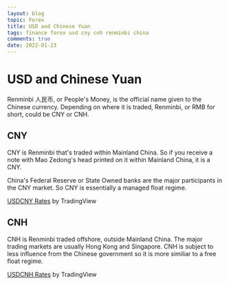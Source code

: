 ```yaml
---
layout: blog
topic: Forex
title: USD and Chinese Yuan
tags: finance forex usd cny cnh renminbi china 
comments: true
date: 2022-01-23
---
```


# USD and Chinese Yuan

Renminbi 人民币, or People's Money, is the official name given to the Chinese currency. Depending on where it is traded, Renminbi, or RMB for short, could be CNY or CNH.

## CNY

CNY is Renminbi that's traded within Mainland China. So if you receive a note with Mao Zedong's head printed on it within Mainland China, it is a CNY.

China's Federal Reserve or State Owned banks are the major participants in the CNY market. So CNY is essentially a managed float regime.
<!-- TradingView Widget BEGIN -->
<div class="tradingview-widget-container">
  <div class="tradingview-widget-container__widget"></div>
  <div class="tradingview-widget-copyright"><a href="https://www.tradingview.com/symbols/USDCNY/?exchange=FX_IDC" rel="noopener" target="_blank"><span class="blue-text">USDCNY Rates</span></a> by TradingView</div>
  <script type="text/javascript" src="https://s3.tradingview.com/external-embedding/embed-widget-mini-symbol-overview.js" async>
  {
  "symbol": "FX_IDC:USDCNY",
  "width": "400",
  "height": "200",
  "locale": "en",
  "dateRange": "12M",
  "colorTheme": "dark",
  "trendLineColor": "rgba(41, 98, 255, 1)",
  "underLineColor": "rgba(41, 98, 255, 0.3)",
  "underLineBottomColor": "rgba(41, 98, 255, 0)",
  "isTransparent": false,
  "autosize": true,
  "largeChartUrl": ""
}
  </script>
</div>
<!-- TradingView Widget END -->

## CNH
CNH is Renminbi traded offshore, outside Mainland China. The major trading markets are usually Hong Kong and Singapore. CNH is subject to less influence from the Chinese government so it is more similiar to a free float regime.
<!-- TradingView Widget BEGIN -->
<div class="tradingview-widget-container">
  <div class="tradingview-widget-container__widget"></div>
  <div class="tradingview-widget-copyright"><a href="https://www.tradingview.com/symbols/USDCNH/?exchange=FX_IDC" rel="noopener" target="_blank"><span class="blue-text">USDCNH Rates</span></a> by TradingView</div>
  <script type="text/javascript" src="https://s3.tradingview.com/external-embedding/embed-widget-mini-symbol-overview.js" async>
  {
  "symbol": "FX_IDC:USDCNH",
  "width": "400",
  "height": "220",
  "locale": "en",
  "dateRange": "12M",
  "colorTheme": "dark",
  "trendLineColor": "rgba(41, 98, 255, 1)",
  "underLineColor": "rgba(41, 98, 255, 0.3)",
  "underLineBottomColor": "rgba(41, 98, 255, 0)",
  "isTransparent": false,
  "autosize": false,
  "largeChartUrl": ""
}
  </script>
</div>
<!-- TradingView Widget END -->

